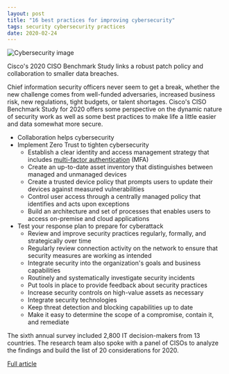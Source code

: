 ```yaml
---
layout: post
title: "16 best practices for improving cybersecurity"
tags: security cybersecurity practices
date: 2020-02-24
---
```


![Cybersecurity image](https://tr3.cbsistatic.com/hub/i/r/2020/02/21/1cd1c136-8cc8-4263-9c2b-7f1965f2810b/resize/770x/0647514176fe1dc5c3702b73af8dddfc/istock-1144604134.jpg)

Cisco's 2020 CISO Benchmark Study links a robust patch policy and collaboration to smaller data breaches.

Chief information security officers never seem to get a break, whether the new challenge 
comes from well-funded adversaries, increased business risk, new regulations, tight budgets, 
or talent shortages. Cisco's CISO Benchmark Study for 2020 offers some perspective on the 
dynamic nature of security work as well as some best practices to make life a little easier 
and data somewhat more secure.

* Collaboration helps cybersecurity
* Implement Zero Trust to tighten cybersecurity
  * Establish a clear identity and access management strategy that includes [multi-factor authentication](https://www.techrepublic.com/article/fbi-urges-businesses-to-use-biometric-factors-to-mitigate-multi-factor-authentication-risk/) (MFA)
  * Create an up-to-date asset inventory that distinguishes between managed and unmanaged devices  
  * Create a trusted device policy that prompts users to update their devices against measured vulnerabilities  
  * Control user access through a centrally managed policy that identifies and acts upon exceptions
  * Build an architecture and set of processes that enables users to access on-premise and cloud applications
* Test your response plan to prepare for cyberattack
  * Review and improve security practices regularly, formally, and strategically over time
  * Regularly review connection activity on the network to ensure that security measures are working as intended
  * Integrate security into the organization's goals and business capabilities
  * Routinely and systematically investigate security incidents
  * Put tools in place to provide feedback about security practices
  * Increase security controls on high-value assets as necessary
  * Integrate security technologies 
  * Keep threat detection and blocking capabilities up to date
  * Make it easy to determine the scope of a compromise, contain it, and remediate 

The sixth annual survey included 2,800 IT decision-makers from 13 countries. The research team 
also spoke with a panel of CISOs to analyze the findings and build the list of 20 considerations 
for 2020.

[Full article](https://www.techrepublic.com/article/10-security-best-practices-from-ciscos-2020-ciso-benchmark-study/)
